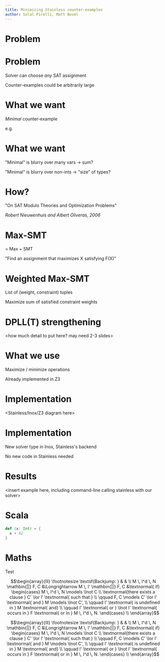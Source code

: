 ```yaml
---
title: Minimizing Stainless counter-examples
author: Solal Pirelli, Matt Bovel
---
```


# Problem

<insert Stainless example with poor counter-example here>


# Problem

Solver can choose _any_ SAT assignment

Counter-examples could be arbitrarily large


# What we want

_Minimal_ counter-example

e.g.

<insert minimal counter-example here>


# What we want

"Minimal" is blurry over many vars -> sum?

"Minimal" is blurry over non-ints -> "size" of types?


# How?

"On SAT Modulo Theories and Optimization Problems"

_Robert Nieuwenhuis and Albert Oliveras, 2006_


# Max-SMT

= Max + SMT

"Find an assignment that maximizes X satisfying F(X)"


# Weighted Max-SMT

List of (weight, constraint) tuples

Maximize sum of satisfied constraint weights


# DPLL(T) strengthening

<how much detail to put here? may need 2-3 slides>


# What we use

Maximize / minimize operations

Already implemented in Z3


# Implementation

<Stainless/Inox/Z3 diagram here>


# Implementation

New solver type in Inox, Stainless's backend

No new code in Stainless needed


# Results

<insert example here, including command-line calling stainless with our solver>




# Scala

```scala
def (x: Int) = {
  x + 42
}
```

# Maths

Test

$$\begin{array}{lll}
\footnotesize
\textsf{Backjump: } & & \\
M \, l^d \, N \mathbin{||} F, C &\Longrightarrow M \, l' \mathbin{||} F, C &\textnormal{ if} \begin{cases}
M \, l^d \, N \models \lnot C \\
\textnormal{there exists a clause } C' \lor l' \textnormal{ such that:} \\
\qquad F, C \models C' \lor l' \textnormal{ and } M \models \lnot C', \\
\qquad l' \textnormal{ is undefined in } M \textnormal{ and} \\
\qquad l' \textnormal{ or } \lnot l' \textnormal{ occurs in } F \textnormal{ or in } M \, l^d \, N.
\end{cases} \\
\end{array}$$

$$\begin{array}{lll}
\footnotesize
\textsf{Backjump: } & & \\
M \, l^d \, N \mathbin{||} F, C &\Longrightarrow M \, l' \mathbin{||} F, C &\textnormal{ if} \begin{cases}
M \, l^d \, N \models \lnot C \\
\textnormal{there exists a clause } C' \lor l' \textnormal{ such that:} \\
\qquad F, C \models C' \lor l' \textnormal{ and } M \models \lnot C', \\
\qquad l' \textnormal{ is undefined in } M \textnormal{ and} \\
\qquad l' \textnormal{ or } \lnot l' \textnormal{ occurs in } F \textnormal{ or in } M \, l^d \, N.
\end{cases} \\
\end{array}$$